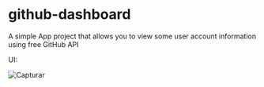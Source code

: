 # github-dashboard
A simple App project that allows you to view some user account information using free GitHub API

UI:

![Capturar](https://github.com/lucasramallo/github-dashboard/assets/108425719/86afbc49-a973-4e4b-bdda-5ed1fc3379ea)

